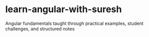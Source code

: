 # learn-angular-with-suresh
Angular fundamentals taught through practical examples, student challenges, and structured notes
